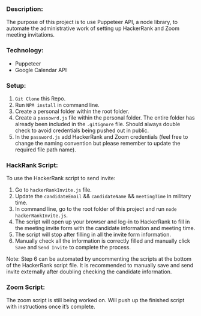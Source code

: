 ### Description:

The purpose of this project is to use Puppeteer API, a node library, to automate the administrative work of setting up HackerRank and Zoom meeting invitations.

### Technology:

- Puppeteer
- Google Calendar API

### Setup:

1. `Git Clone` this Repo.
2. Run `NPM install` in command line.
3. Create a personal folder within the root folder.
4. Create a `passowrd.js` file within the personal folder. The entire folder has already been included in the `.gitignore` file. Should always double check to avoid credentials being pushed out in public.
5. In the `password.js` add HackerRank and Zoom credentials (feel free to change the naming convention but please remember to update the required file path name).

### HackRank Script:

To use the HackerRank script to send invite:

1. Go to `hackerRankInvite.js` file.
2. Update the `candidateEmail` && `candidateName` && `meetingTime` in military time.
3. In command line, go to the root folder of this project and run `node hackerRankInvite.js`.
4. The script will open up your browser and log-in to HackerRank to fill in the meeting invite form with the candidate information and meeting time.
5. The script will stop after filling in all the invite form information.
6. Manually check all the information is correctly filled and manually click `Save` and `Send Invite` to complete the process.

Note: Step 6 can be automated by uncommenting the scripts at the bottom of the HackerRank script file. It is recommended to manually save and send invite externally after doubling checking the candidate information.

### Zoom Script:

The zoom script is still being worked on. Will push up the finished script with instructions once it’s complete.

